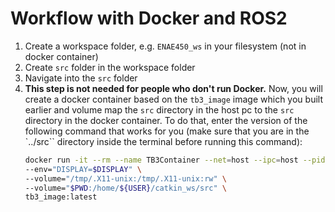 # Workflow with Docker and ROS2
1. Create a workspace folder, e.g. `ENAE450_ws` in your filesystem (not in docker container)
2. Create `src` folder in the workspace folder
3. Navigate into the `src` folder
4. **This step is not needed for people who don't run Docker.** Now, you will create a docker container based on the `tb3_image` image which you built earlier and volume map the `src` directory in the host pc to the `src` directory in the docker container. To do that, enter the version of the following command that works for you (make sure that you are in the `../src`` directory inside the terminal before running this command):
    ```bash
    docker run -it --rm --name TB3Container --net=host --ipc=host --pid=host --gpus=all --runtime=nvidia --privileged \
    --env="DISPLAY=$DISPLAY" \
    --volume="/tmp/.X11-unix:/tmp/.X11-unix:rw" \
    --volume="$PWD:/home/${USER}/catkin_ws/src" \
    tb3_image:latest
    ```
